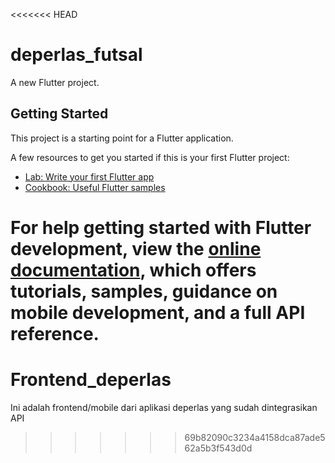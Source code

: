 <<<<<<< HEAD
# deperlas_futsal

A new Flutter project.

## Getting Started

This project is a starting point for a Flutter application.

A few resources to get you started if this is your first Flutter project:

- [Lab: Write your first Flutter app](https://docs.flutter.dev/get-started/codelab)
- [Cookbook: Useful Flutter samples](https://docs.flutter.dev/cookbook)

For help getting started with Flutter development, view the
[online documentation](https://docs.flutter.dev/), which offers tutorials,
samples, guidance on mobile development, and a full API reference.
=======
# Frontend_deperlas
Ini adalah frontend/mobile dari aplikasi deperlas yang sudah dintegrasikan API
>>>>>>> 69b82090c3234a4158dca87ade562a5b3f543d0d
